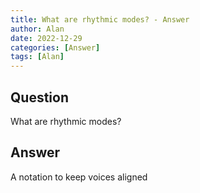 ```yaml
---
title: What are rhythmic modes? - Answer
author: Alan
date: 2022-12-29
categories: [Answer]
tags: [Alan]
---
```


## Question

What are rhythmic modes?



## Answer

A notation to keep voices aligned